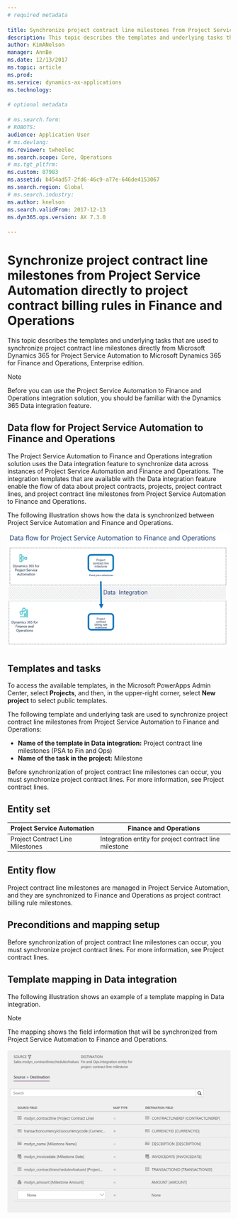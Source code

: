 ```yaml
---
# required metadata

title: Synchronize project contract line milestones from Project Service Automation directly to project contract billing rules in Finance and Operations
description: This topic describes the templates and underlying tasks that are used to synchronize project contract line milestones directly from Microsoft Dynamics 365 for Project Service Automation to Microsoft Dynamics 365 for Finance and Operations, Enterprise edition.
author: KimANelson
manager: AnnBe
ms.date: 12/13/2017
ms.topic: article
ms.prod: 
ms.service: dynamics-ax-applications
ms.technology: 

# optional metadata

# ms.search.form: 
# ROBOTS: 
audience: Application User
# ms.devlang: 
ms.reviewer: twheeloc
ms.search.scope: Core, Operations
# ms.tgt_pltfrm: 
ms.custom: 87983
ms.assetid: b454ad57-2fd6-46c9-a77e-646de4153067
ms.search.region: Global
# ms.search.industry: 
ms.author: knelson
ms.search.validFrom: 2017-12-13
ms.dyn365.ops.version: AX 7.3.0

---
```


# Synchronize project contract line milestones from Project Service Automation directly to project contract billing rules in Finance and Operations

This topic describes the templates and underlying tasks that are used to synchronize project contract line milestones directly from Microsoft Dynamics 365 for Project Service Automation to Microsoft Dynamics 365 for Finance and Operations, Enterprise edition.

> [!NOTE]
> Before you can use the Project Service Automation to Finance and Operations integration solution, you should be familiar with the Dynamics 365 Data integration feature.

## Data flow for Project Service Automation to Finance and Operations

The Project Service Automation to Finance and Operations integration solution uses the Data integration feature to synchronize data across instances of Project Service Automation and Finance and Operations. The integration templates that are available with the Data integration feature enable the flow of data about project contracts, projects, project contract lines, and project contract line milestones from Project Service Automation to Finance and Operations.

The following illustration shows how the data is synchronized between Project Service Automation and Finance and Operations.

[![Data flow for Project Service Automation integration with Finance and Operations](./media/ProjectContractLineMilestonesFlow.JPG)](./media/ProjectContractLineMilestonesFlow.JPG)

## Templates and tasks

To access the available templates, in the Microsoft PowerApps Admin Center, select **Projects**, and then, in the upper-right corner, select **New project** to select public templates.

The following template and underlying task are used to synchronize project contract line milestones from Project Service Automation to Finance and Operations:

- **Name of the template in Data integration:** Project contract line milestones (PSA to Fin and Ops)
- **Name of the task in the project:** Milestone

Before synchronization of project contract line milestones can occur, you must synchronize project contract lines. For more information, see Project contract lines.

## Entity set

| Project Service Automation       | Finance and Operations                                 |
|----------------------------------|--------------------------------------------------------|
| Project Contract Line Milestones | Integration entity for project contract line milestone |

## Entity flow

Project contract line milestones are managed in Project Service Automation, and they are synchronized to Finance and Operations as project contract billing rule milestones.

## Preconditions and mapping setup

Before synchronization of project contract line milestones can occur, you must synchronize project contract lines. For more information, see Project contract lines.

## Template mapping in Data integration

The following illustration shows an example of a template mapping in Data integration.

> [!NOTE]
> The mapping shows the field information that will be synchronized from Project Service Automation to Finance and Operations.

[![Template mapping](./media/ProjectContractLineMilestonesMapping.JPG)](./media/ProjectContractLineMilestonesMapping.JPG)
